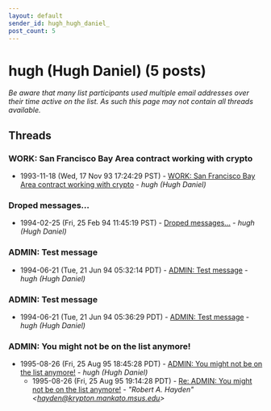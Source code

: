 ```yaml
---
layout: default
sender_id: hugh_hugh_daniel_
post_count: 5
---
```


# hugh (Hugh Daniel) (5 posts)

_Be aware that many list participants used multiple email addresses over their time active on the list. As such this page may not contain all threads available._

## Threads

### WORK: San Francisco Bay Area contract working with crypto
+ 1993-11-18 (Wed, 17 Nov 93 17:24:29 PST) - [WORK: San Francisco Bay Area contract working with crypto](/archive/1993/11/a253c92243f6722bc04f8c85f1116123439353bfe898168d93519f5748fdf0a2) - _hugh (Hugh Daniel)_

### Droped messages...
+ 1994-02-25 (Fri, 25 Feb 94 11:45:19 PST) - [Droped messages...](/archive/1994/02/0ad823e6ec6b418ff4f65ad7fb7682cec88d41318474fd0752d7975608484bc8) - _hugh (Hugh Daniel)_

### ADMIN: Test message
+ 1994-06-21 (Tue, 21 Jun 94 05:32:14 PDT) - [ADMIN: Test message](/archive/1994/06/c7164cf434a3aa39b26c3b755a5c6c561d497a1088f24b613b637318ca4726d3) - _hugh (Hugh Daniel)_

### ADMIN: Test message
+ 1994-06-21 (Tue, 21 Jun 94 05:36:29 PDT) - [ADMIN: Test message](/archive/1994/06/060adcf76d36f8fcf2788c62716583a8577de1c44b38b8c1e5a7bb67beb5a076) - _hugh (Hugh Daniel)_

### ADMIN:  You might not be on the list anymore!
+ 1995-08-26 (Fri, 25 Aug 95 18:45:28 PDT) - [ADMIN:  You might not be on the list anymore!](/archive/1995/08/efcbfc2e0eb1b8c1ffb85f37489351ca81d2154ee40133970e9e4550a51e3bbc) - _hugh (Hugh Daniel)_
  + 1995-08-26 (Fri, 25 Aug 95 19:14:28 PDT) - [Re: ADMIN: You might not be on the list anymore!](/archive/1995/08/be7391463ab3b22221a8ae364d38ca8174a318819c56742f07faf375995aaa83) - _"Robert A. Hayden" \<hayden@krypton.mankato.msus.edu\>_

